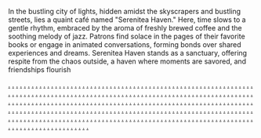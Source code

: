In the bustling city of lights, hidden amidst the skyscrapers and bustling streets, lies a quaint café named "Serenitea Haven." Here, time slows to a gentle rhythm, embraced by the aroma of freshly brewed coffee and the soothing melody of jazz. Patrons find solace in the pages of their favorite books or engage in animated conversations, forming bonds over shared experiences and dreams. Serenitea Haven stands as a sanctuary, offering respite from the chaos outside, a haven where moments are savored, and friendships flourish

<a href="https://jusi337.weebly.com">.</a>
<a href="https://jusi338.weebly.com">.</a>
<a href="https://jusi339.weebly.com">.</a>
<a href="https://jusi340.weebly.com">.</a>
<a href="https://jisi30.weebly.com">.</a>
<a href="https://jusi342.weebly.com">.</a>
<a href="https://jusi343.weebly.com">.</a>
<a href="https://jusi344.weebly.com">.</a>
<a href="https://jusi345.weebly.com">.</a>
<a href="https://jusi346.weebly.com">.</a>
<a href="https://jusi347.weebly.com">.</a>
<a href="https://jusi348.weebly.com">.</a>
<a href="https://jusi349.weebly.com">.</a>
<a href="https://jusi350.weebly.com">.</a>
<a href="https://jisi31.weebly.com">.</a>
<a href="https://jusi352.weebly.com">.</a>
<a href="https://jusi353.weebly.com">.</a>
<a href="https://jusi354.weebly.com">.</a>
<a href="https://jusi355.weebly.com">.</a>
<a href="https://jusi356.weebly.com">.</a>
<a href="https://jusi357.weebly.com">.</a>
<a href="https://jusi358.weebly.com">.</a>
<a href="https://jusi359.weebly.com">.</a>
<a href="https://jusi360.weebly.com">.</a>
<a href="https://fani01.weebly.com">.</a>
<a href="https://jusi362.weebly.com">.</a>
<a href="https://jusi363.weebly.com">.</a>
<a href="https://jusi364.weebly.com">.</a>
<a href="https://jusi365.weebly.com">.</a>
<a href="https://jusi366.weebly.com">.</a>
<a href="https://jusi367.weebly.com">.</a>
<a href="https://jusi368.weebly.com">.</a>
<a href="https://jusi369.weebly.com">.</a>
<a href="https://jusi370.weebly.com">.</a>
<a href="https://fani02.weebly.com">.</a>
<a href="https://jusi372.weebly.com">.</a>
<a href="https://jusi373.weebly.com">.</a>
<a href="https://jusi374.weebly.com">.</a>
<a href="https://jusi375.weebly.com">.</a>
<a href="https://jusi376.weebly.com">.</a>
<a href="https://jusi377.weebly.com">.</a>
<a href="https://jusi378.weebly.com">.</a>
<a href="https://jusi379.weebly.com">.</a>
<a href="https://jusi380.weebly.com">.</a>
<a href="https://fani03.weebly.com">.</a>
<a href="https://jusi382.weebly.com">.</a>
<a href="https://jusi383.weebly.com">.</a>
<a href="https://jusi384.weebly.com">.</a>
<a href="https://jusi385.weebly.com">.</a>
<a href="https://jusi386.weebly.com/">.</a>
<a href="https://jusi387.weebly.com">.</a>
<a href="https://jusi388.weebly.com">.</a>
<a href="https://jusi389.weebly.com">.</a>
<a href="https://jusi390.weebly.com">.</a>
<a href="https://fani04.weebly.com">.</a>
<a href="https://jusi392.weebly.com">.</a>
<a href="https://jusi393.weebly.com">.</a>
<a href="https://jusi394.weebly.com">.</a>
<a href="https://jusi395.weebly.com">.</a>
<a href="https://jusi396.weebly.com">.</a>
<a href="https://jusi397.weebly.com">.</a>
<a href="https://jusi398.weebly.com">.</a>
<a href="https://jusi399.weebly.com">.</a>
<a href="https://jusi210.weebly.com">.</a>
<a href="https://fani05.weebly.com">.</a>
<a href="https://jusi402.weebly.com">.</a>
<a href="https://jusi403.weebly.com">.</a>
<a href="https://jusi404.weebly.com">.</a>
<a href="https://jusi405.weebly.com">.</a>
<a href="https://jusi406.weebly.com">.</a>
<a href="https://jusi407.weebly.com">.</a>
<a href="https://jusi408.weebly.com">.</a>
<a href="https://jusi409.weebly.com">.</a>
<a href="https://jusi410.weebly.com">.</a>
<a href="https://fnai06.weebly.com">.</a>
<a href="https://jusi412.weebly.com">.</a>
<a href="https://jusi413.weebly.com">.</a>
<a href="https://jusi414.weebly.com">.</a>
<a href="https://jusi415.weebly.com">.</a>
<a href="https://jusi416.weebly.com">.</a>
<a href="https://jusi417.weebly.com">.</a>
<a href="https://jusi418.weebly.com">.</a>
<a href="https://jusi419.weebly.com">.</a>
<a href="https://jusi420.weebly.com">.</a>
<a href="https://jusi421.weebly.com">.</a>
<a href="https://jusi422.weebly.com">.</a>
<a href="https://jusi423.weebly.com">.</a>
<a href="https://jusi424.weebly.com">.</a>
<a href="https://jusi425.weebly.com">.</a>
<a href="https://jusi426.weebly.com">.</a>
<a href="https://jusi427.weebly.com">.</a>
<a href="https://jusi428.weebly.com">.</a>
<a href="https://jusi429.weebly.com">.</a>
<a href="https://fani07.weebly.com">.</a>
<a href="https://fni08.weebly.com">.</a>
<a href="https://jusi432.weebly.com">.</a>
<a href="https://jusi433.weebly.com">.</a>
<a href="https://jusi434.weebly.com">.</a>
<a href="https://jusi435.weebly.com">.</a>
<a href="https://jusi436.weebly.com">.</a>
<a href="https://jusi437.weebly.com">.</a>
<a href="https://jusi438.weebly.com">.</a>
<a href="https://jusi439.weebly.com">.</a>
<a href="https://jusi440.weebly.com">.</a>
<a href="https://fani09.weebly.com">.</a>
<a href="https://jusi442.weebly.com">.</a>
<a href="https://jusi443.weebly.com">.</a>
<a href="https://jusi444.weebly.com">.</a>
<a href="https://jusi445.weebly.com">.</a>
<a href="https://jusi446.weebly.com">.</a>
<a href="https://jusi447.weebly.com">.</a>
<a href="https://jusi448.weebly.com">.</a>
<a href="https://jusi449.weebly.com">.</a>
<a href="https://jusi450.weebly.com">.</a>
<a href="https://fani10.weebly.com">.</a>
<a href="https://jusi452.weebly.com">.</a>
<a href="https://jusi453.weebly.com">.</a>
<a href="https://jusi454.weebly.com">.</a>
<a href="https://jusi455.weebly.com">.</a>
<a href="https://jusi456.weebly.com">.</a>
<a href="https://jusi457.weebly.com">.</a>
<a href="https://jusi458.weebly.com">.</a>
<a href="https://jusi459.weebly.com">.</a>
<a href="https://jusi460.weebly.com">.</a>
<a href="https://fni11.weebly.com">.</a>
<a href="https://jusi462.weebly.com">.</a>
<a href="https://jusi463.weebly.com">.</a>
<a href="https://jusi464.weebly.com">.</a>
<a href="https://jusi465.weebly.com">.</a>
<a href="https://jusi466.weebly.com">.</a>
<a href="https://jusi467.weebly.com">.</a>
<a href="https://jusi468.weebly.com">.</a>
<a href="https://jusi469.weebly.com">.</a>
<a href="https://jusi470.weebly.com">.</a>
<a href="https://fni12.weebly.com">.</a>
<a href="https://jusi472.weebly.com">.</a>
<a href="https://jusi473.weebly.com">.</a>
<a href="https://jusi474.weebly.com">.</a>
<a href="https://jusi475.weebly.com">.</a>
<a href="https://jusi476.weebly.com">.</a>
<a href="https://jusi477.weebly.com">.</a>
<a href="https://jusi478.weebly.com">.</a>
<a href="https://jusi479.weebly.com">.</a>
<a href="https://jusi480.weebly.com">.</a>
<a href="https://fani13.weebly.com">.</a>
<a href="https://jusi482.weebly.com">.</a>
<a href="https://jusi483.weebly.com">.</a>
<a href="https://jusi484.weebly.com">.</a>
<a href="https://jusi485.weebly.com">.</a>
<a href="https://jusi486.weebly.com">.</a>
<a href="https://jusi487.weebly.com">.</a>
<a href="https://jusi488.weebly.com">.</a>
<a href="https://jusi489.weebly.com">.</a>
<a href="https://jusi490.weebly.com">.</a>
<a href="https://fai14.weebly.com">.</a>
<a href="https://jusi492.weebly.com">.</a>
<a href="https://jusi493.weebly.com">.</a>
<a href="https://jusi494.weebly.com">.</a>
<a href="https://jusi495.weebly.com">.</a>
<a href="https://jusi496.weebly.com">.</a>
<a href="https://jusi497.weebly.com">.</a>
<a href="https://jusi498.weebly.com">.</a>
<a href="https://jusi499.weebly.com">.</a>
<a href="https://jusi500.weebly.com">.</a>
<a href="https://fani15.weebly.com">.</a>
<a href="https://jusi502.weebly.com">.</a>
<a href="https://jusi503.weebly.com">.</a>
<a href="https://jusi504.weebly.com">.</a>
<a href="https://jusi505.weebly.com">.</a>
<a href="https://jusi506.weebly.com">.</a>
<a href="https://jusi507.weebly.com">.</a>
<a href="https://jusi508.weebly.com">.</a>
<a href="https://jusi509.weebly.com">.</a>
<a href="https://bedeutendeunternehmen.weebly.com">.</a>
<a href="https://fazni16.weebly.com">.</a>
<a href="https://jusi512.weebly.com">.</a>
<a href="https://jusi513.weebly.com">.</a>
<a href="https://jusi514.weebly.com">.</a>
<a href="https://jusi515.weebly.com">.</a>
<a href="https://jusi516.weebly.com">.</a>
<a href="https://jusi517.weebly.com">.</a>
<a href="https://jusi518.weebly.com">.</a>
<a href="https://jusi519.weebly.com">.</a>
<a href="https://jusi520.weebly.com">.</a>
<a href="https://fani16.weebly.com">.</a>
<a href="https://jusi522.weebly.com">.</a>
<a href="https://jusi523.weebly.com">.</a>
<a href="https://jusi524.weebly.com">.</a>
<a href="https://jusi525.weebly.com">.</a>
<a href="https://jusi526.weebly.com">.</a>
<a href="https://jusi527.weebly.com">.</a>
<a href="https://jusi528.weebly.com">.</a>
<a href="https://jusi529.weebly.com">.</a>
<a href="https://jusi530.weebly.com">.</a>
<a href="https://jusi531.weebly.com">.</a>
<a href="https://jusi532.weebly.com">.</a>
<a href="https://jusi533.weebly.com">.</a>
<a href="https://jusi534.weebly.com">.</a>
<a href="https://jusi535.weebly.com">.</a>
<a href="https://jusi536.weebly.com">.</a>
<a href="https://jusi537.weebly.com">.</a>
<a href="https://jusi538.weebly.com">.</a>
<a href="https://jusi539.weebly.com">.</a>
<a href="https://juisi32.weebly.com">.</a>
<a href="https://juisi33.weebly.com">.</a>
<a href="https://jusi542.weebly.com">.</a>
<a href="https://jusi543.weebly.com">.</a>
<a href="https://jusi544.weebly.com">.</a>
<a href="https://jusi545.weebly.com">.</a>
<a href="https://jusi546.weebly.com">.</a>
<a href="https://jusi547.weebly.com">.</a>
<a href="https://jusi548.weebly.com">.</a>
<a href="https://jusi549.weebly.com">.</a>
<a href="https://jusi550.weebly.com">.</a>
<a href="https://juisi34.weebly.com">.</a>
<a href="https://jusi552.weebly.com">.</a>
<a href="https://jusi553.weebly.com">.</a>
<a href="https://jusi554.weebly.com">.</a>
<a href="https://jusi555.weebly.com">.</a>
<a href="https://jusi556.weebly.com">.</a>
<a href="https://jusi557.weebly.com">.</a>
<a href="https://jusi558.weebly.com">.</a>
<a href="https://jusi559.weebly.com">.</a>
<a href="https://jusi560.weebly.com/">.</a>
<a href="https://juisi35.weebly.com">.</a>
<a href="https://jusi562.weebly.com">.</a>
<a href="https://jusi563.weebly.com">.</a>
<a href="https://jusi564.weebly.com">.</a>
<a href="https://jusi565.weebly.com">.</a>
<a href="https://jusi566.weebly.com">.</a>
<a href="https://jusi567.weebly.com">.</a>
<a href="https://jusi568.weebly.com">.</a>
<a href="https://jusi569.weebly.com">.</a>
<a href="https://jusi570.weebly.com">.</a>
<a href="https://juisi36.weebly.com">.</a>
<a href="https://jusi572.weebly.com">.</a>
<a href="https://jusi573.weebly.com">.</a>
<a href="https://jusi574.weebly.com">.</a>
<a href="https://jusi575.weebly.com">.</a>
<a href="https://jusi576.weebly.com">.</a>
<a href="https://jusi577.weebly.com">.</a>
<a href="https://jusi578.weebly.com">.</a>
<a href="https://jusi579.weebly.com">.</a>
<a href="https://jusi580.weebly.com">.</a>
<a href="https://juisi37.weebly.com">.</a>
<a href="https://jusi582.weebly.com">.</a>
<a href="https://jusi583.weebly.com">.</a>
<a href="https://jusi584.weebly.com">.</a>
<a href="https://jusi585.weebly.com">.</a>
<a href="https://jusi586.weebly.com">.</a>
<a href="https://jusi587.weebly.com">.</a>
<a href="https://jusi588.weebly.com">.</a>
<a href="https://jusi589.weebly.com">.</a>
<a href="https://jusi590.weebly.com">.</a>
<a href="https://juisi38.weebly.com">.</a>
<a href="https://jusi592.weebly.com">.</a>
<a href="https://jusi593.weebly.com">.</a>
<a href="https://jusi594.weebly.com">.</a>
<a href="https://jusi595.weebly.com">.</a>
<a href="https://jusi596.weebly.com">.</a>
<a href="https://jusi597.weebly.com">.</a>
<a href="https://jusi598.weebly.com">.</a>
<a href="https://jusi599.weebly.com">.</a>
<a href="https://jusi600.weebly.com">.</a>
<a href="https://juisi39.weebly.com">.</a>
<a href="https://jusi602.weebly.com">.</a>
<a href="https://jusi603.weebly.com">.</a>
<a href="https://jusi604.weebly.com">.</a>
<a href="https://jusi605.weebly.com">.</a>
<a href="https://jusi606.weebly.com">.</a>
<a href="https://jusi607.weebly.com">.</a>
<a href="https://jusi608.weebly.com">.</a>
<a href="https://jusi609.weebly.com">.</a>
<a href="https://jusi610.weebly.com">.</a>
<a href="https://juisi40.weebly.com">.</a>
<a href="https://jusi612.weebly.com">.</a>
<a href="https://jusi613.weebly.com">.</a>
<a href="https://jusi614.weebly.com">.</a>
<a href="https://jusi615.weebly.com">.</a>
<a href="https://jusi616.weebly.com">.</a>
<a href="https://jusi617.weebly.com">.</a>
<a href="https://jusi618.weebly.com">.</a>
<a href="https://jusi619.weebly.com">.</a>
<a href="https://jusi620.weebly.com">.</a>
<a href="https://juisi41.weebly.com">.</a>
<a href="https://jusi622.weebly.com">.</a>
<a href="https://jusi623.weebly.com">.</a>
<a href="https://jusi624.weebly.com">.</a>
<a href="https://jusi625.weebly.com">.</a>
<a href="https://jusi626.weebly.com">.</a>
<a href="https://jusi627.weebly.com">.</a>
<a href="https://jusi628.weebly.com">.</a>
<a href="https://jusi629.weebly.com">.</a>
<a href="https://jusi630.weebly.com">.</a>
<a href="https://juisi42.weebly.com">.</a>
<a href="https://jusi632.weebly.com">.</a>
<a href="https://jusi633.weebly.com">.</a>
<a href="https://jusi634.weebly.com">.</a>
<a href="https://jusi635.weebly.com">.</a>
<a href="https://jusi636.weebly.com">.</a>
<a href="https://jusi637.weebly.com">.</a>
<a href="https://jusi638.weebly.com">.</a>
<a href="https://jusi639.weebly.com">.</a>
<a href="https://jusi640.weebly.com">.</a>
<a href="https://juisi43.weebly.com">.</a>
<a href="https://jusi642.weebly.com">.</a>
<a href="https://jusi643.weebly.com">.</a>
<a href="https://jusi644.weebly.com">.</a>
<a href="https://jusi645.weebly.com">.</a>
<a href="https://jusi646.weebly.com">.</a>
<a href="https://jusi647.weebly.com">.</a>
<a href="https://jusi648.weebly.com">.</a>
<a href="https://jusi649.weebly.com">.</a>
<a href="https://jusi650.weebly.com">.</a>
<a href="https://jusi651.weebly.com">.</a>
<a href="https://jusi652.weebly.com">.</a>
<a href="https://jusi653.weebly.com">.</a>
<a href="https://jusi654.weebly.com">.</a>
<a href="https://jusi655.weebly.com">.</a>
<a href="https://jusi656.weebly.com">.</a>
<a href="https://jusi657.weebly.com">.</a>
<a href="https://jusi658.weebly.com">.</a>
<a href="https://jusi659.weebly.com">.</a>
<a href="https://jusi660.weebly.com">.</a>
<a href="https://juisi44.weebly.com">.</a>
<a href="https://jusi662.weebly.com">.</a>
<a href="https://jusi663.weebly.com">.</a>
<a href="https://jusi664.weebly.com">.</a>
<a href="https://jusi665.weebly.com">.</a>
<a href="https://jusi666.weebly.com">.</a>
<a href="https://jusi667.weebly.com">.</a>
<a href="https://jusi668.weebly.com">.</a>
<a href="https://jusi669.weebly.com">.</a>
<a href="https://jusi670.weebly.com">.</a>
<a href="https://juisi45.weebly.com">.</a>
<a href="https://jusi672.weebly.com">.</a>
